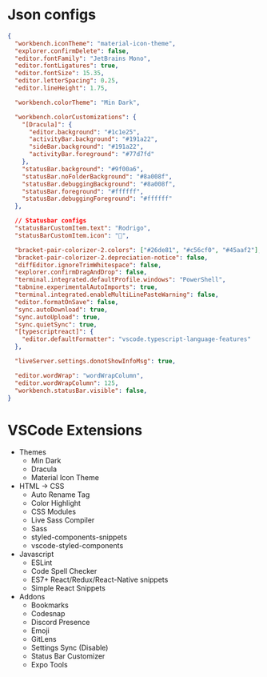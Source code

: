 # Json configs
```json
{
  "workbench.iconTheme": "material-icon-theme",
  "explorer.confirmDelete": false,
  "editor.fontFamily": "JetBrains Mono",
  "editor.fontLigatures": true,
  "editor.fontSize": 15.35,
  "editor.letterSpacing": 0.25,
  "editor.lineHeight": 1.75,

  "workbench.colorTheme": "Min Dark",

  "workbench.colorCustomizations": {
    "[Dracula]": {
      "editor.background": "#1c1e25",
      "activityBar.background": "#191a22",
      "sideBar.background": "#191a22",
      "activityBar.foreground": "#77d7fd"
    },
    "statusBar.background": "#9f00a6",
    "statusBar.noFolderBackground": "#8a008f",
    "statusBar.debuggingBackground": "#8a008f",
    "statusBar.foreground": "#ffffff",
    "statusBar.debuggingForeground": "#ffffff"
  },

  // Statusbar configs
  "statusBarCustomItem.text": "Rodrigo",
  "statusBarCustomItem.icon": "🦄",

  "bracket-pair-colorizer-2.colors": ["#26de81", "#c56cf0", "#45aaf2"],
  "bracket-pair-colorizer-2.depreciation-notice": false,
  "diffEditor.ignoreTrimWhitespace": false,
  "explorer.confirmDragAndDrop": false,
  "terminal.integrated.defaultProfile.windows": "PowerShell",
  "tabnine.experimentalAutoImports": true,
  "terminal.integrated.enableMultiLinePasteWarning": false,
  "editor.formatOnSave": false,
  "sync.autoDownload": true,
  "sync.autoUpload": true,
  "sync.quietSync": true,
  "[typescriptreact]": {
    "editor.defaultFormatter": "vscode.typescript-language-features"
  },

  "liveServer.settings.donotShowInfoMsg": true,

  "editor.wordWrap": "wordWrapColumn",
  "editor.wordWrapColumn": 125,
  "workbench.statusBar.visible": false,
}


```

# VSCode Extensions
* Themes
  * Min Dark
  * Dracula
  * Material Icon Theme
* HTML -> CSS
  * Auto Rename Tag
  * Color Highlight
  * CSS Modules
  * Live Sass Compiler
  * Sass
  * styled-components-snippets
  * vscode-styled-components
* Javascript
  * ESLint
  * Code Spell Checker
  * ES7+ React/Redux/React-Native snippets
  * Simple React Snippets
* Addons
  * Bookmarks
  * Codesnap
  * Discord Presence
  * Emoji
  * GitLens
  * Settings Sync  (Disable)
  * Status Bar Customizer
  * Expo Tools
